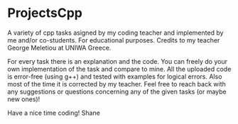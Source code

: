# ProjectsCpp
A variety of cpp tasks asigned by my coding teacher and implemented by me and/or co-students. 
For educational purposes. 
Credits to my teacher George Meletiou at UNIWA Greece.

For every task there is an explanation and the code.
You can freely do your own implementation of the task and compare to mine.
All the uploaded code is error-free (using g++) and tested with examples for logical errors. Also most of the time it is corrected by my teacher.
Feel free to reach back with any suggestions or questions concerning any of the given tasks (or maybe new ones)!

Have a nice time coding!
Shane
